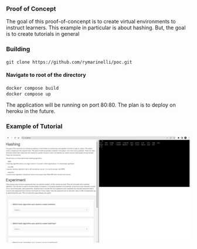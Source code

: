 <h3>Proof of Concept</h3>
The goal of this proof-of-concenpt is to create virtual environments to instruct learners. This example in particular is about hashing.
But, the goal is to create tutorials in general 

<h3> Building </h3> 

```{bash}
git clone https://github.com/rymarinelli/poc.git
```

<h4> Navigate to root of the directory</h4>

```{bash}
docker compose build
docker compose up
```

The application will be running on port 80:80. The plan is to deploy on heroku in the future.

<h3> Example of Tutorial </h3>

![Example of Tutorial](https://github.com/rymarinelli/poc/blob/main/img/Example.png?raw=true)
